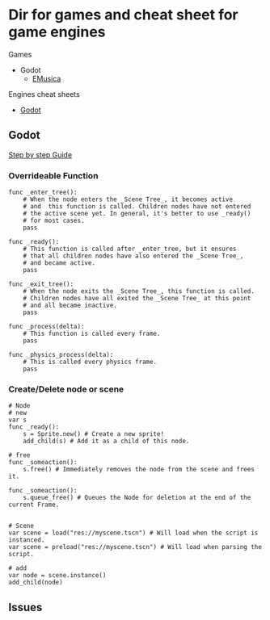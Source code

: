# Dir for games and cheat sheet for game engines

Games

* Godot
  * [EMusica](https://github.com/mutsuki333/EMusica)

Engines cheat sheets

* [Godot](#godot)

## Godot
[Step by step Guide](https://docs.godotengine.org/en/3.0/getting_started/step_by_step/index.html)

### Overrideable Function
```GDScript
func _enter_tree():
    # When the node enters the _Scene Tree_, it becomes active
    # and  this function is called. Children nodes have not entered
    # the active scene yet. In general, it's better to use _ready()
    # for most cases.
    pass

func _ready():
    # This function is called after _enter_tree, but it ensures
    # that all children nodes have also entered the _Scene Tree_,
    # and became active.
    pass

func _exit_tree():
    # When the node exits the _Scene Tree_, this function is called.
    # Children nodes have all exited the _Scene Tree_ at this point
    # and all became inactive.
    pass

func _process(delta):
    # This function is called every frame.
    pass

func _physics_process(delta):
    # This is called every physics frame.
    pass
```

### Create/Delete node or scene
```GDScript
# Node
# new
var s
func _ready():
    s = Sprite.new() # Create a new sprite!
    add_child(s) # Add it as a child of this node.

# free
func _someaction():
    s.free() # Immediately removes the node from the scene and frees it.

func _someaction():
    s.queue_free() # Queues the Node for deletion at the end of the current Frame.


# Scene
var scene = load("res://myscene.tscn") # Will load when the script is instanced.
var scene = preload("res://myscene.tscn") # Will load when parsing the script.

# add
var node = scene.instance()
add_child(node)

```

## Issues